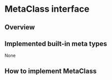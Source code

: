 # MetaClass interface

## Overview

## Implemented built-in meta types

None

## How to implement MetaClass

```c++
```
